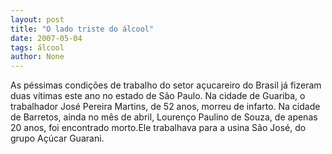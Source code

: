 ```yaml
---
layout: post
title: "O lado triste do álcool"
date: 2007-05-04
tags: álcool
author: None
---
```

As péssimas condições de trabalho do setor açucareiro do Brasil já fizeram duas vítimas este ano no estado de São Paulo. 
Na cidade de Guariba, o trabalhador José Pereira Martins, de 52 anos, morreu de infarto. 
Na cidade de Barretos, ainda no mês de abril, Lourenço Paulino de Souza, de apenas 20 anos, foi encontrado morto.Ele trabalhava para a usina São José, do grupo Açúcar Guarani.  